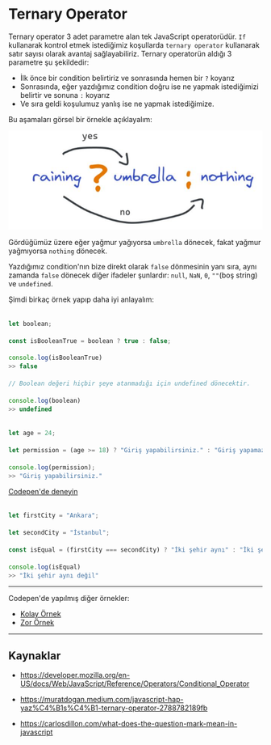# Ternary Operator

Ternary operator 3 adet parametre alan tek JavaScript operatorüdür. `If` kullanarak kontrol etmek istediğimiz koşullarda `ternary operator` kullanarak satır sayısı olarak avantaj sağlayabiliriz. Ternary operatorün aldığı 3 parametre şu şekildedir:

- İlk önce bir condition belirtiriz ve sonrasında hemen bir `?` koyarız
- Sonrasında, eğer yazdığımız condition doğru ise ne yapmak istediğimizi belirtir ve sonuna `:` koyarız
- Ve sıra geldi koşulumuz yanlış ise ne yapmak istediğimize.

Bu aşamaları görsel bir örnekle açıklayalım:

![Ternary Operator](figures/TernaryOperator.jpg)

Gördüğümüz üzere eğer yağmur yağıyorsa `umbrella` dönecek, fakat yağmur yağmıyorsa `nothing` dönecek.

Yazdığımız condition'nın bize direkt olarak `false` dönmesinin yanı sıra, aynı zamanda `false` dönecek diğer ifadeler şunlardır: `null`, `NaN`, `0`, `""`(boş string) ve `undefined`.

Şimdi birkaç örnek yapıp daha iyi anlayalım:

```javascript

let boolean;

const isBooleanTrue = boolean ? true : false;

console.log(isBooleanTrue)
>> false

// Boolean değeri hiçbir şeye atanmadığı için undefined dönecektir.

console.log(boolean)
>> undefined


```

```javascript

let age = 24;

let permission = (age >= 18) ? "Giriş yapabilirsiniz." : "Giriş yapamazsınız.";

console.log(permission);
>> "Giriş yapabilirsiniz."

```

[Codepen'de deneyin](https://codepen.io/ecsabanci/pen/bGwLEyJ)

```javascript

let firstCity = "Ankara";

let secondCity = "İstanbul";

const isEqual = (firstCity === secondCity) ? "İki şehir aynı" : "İki şehir aynı değil";

console.log(isEqual)
>> "İki şehir aynı değil"


```


---

Codepen'de yapılmış diğer örnekler:
- [Kolay Örnek](https://codepen.io/chris__sev/pen/orOEjd)
- [Zor Örnek](https://codepen.io/timswilson/pen/BpLWbd)

---

## Kaynaklar

- https://developer.mozilla.org/en-US/docs/Web/JavaScript/Reference/Operators/Conditional_Operator

- https://muratdogan.medium.com/javascript-hap-yaz%C4%B1s%C4%B1-ternary-operator-2788782189fb

- https://carlosdillon.com/what-does-the-question-mark-mean-in-javascript
